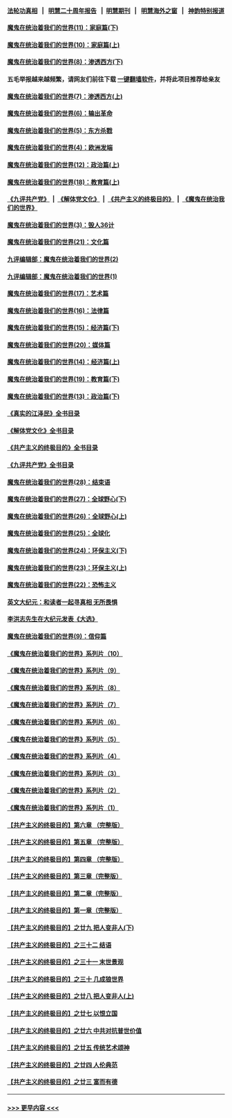 #### [法轮功真相](https://github.com/gfw-breaker/truth/blob/master/README.md?t=0) &nbsp;&nbsp;|&nbsp;&nbsp; [明慧二十周年报告](https://github.com/gfw-breaker/mh-reports/blob/master/README.md?t=0) &nbsp;&nbsp;|&nbsp;&nbsp;[明慧期刊](https://github.com/gfw-breaker/mh-qikan) &nbsp;&nbsp;|&nbsp;&nbsp; [明慧海外之窗](https://github.com/gfw-breaker/mh-news/blob/master/README.md?t=0) &nbsp;&nbsp;|&nbsp;&nbsp; [神韵特别报道](https://github.com/gfw-breaker/mh-news/blob/master/shenyun.md?t=0)
#### [魔鬼在统治着我们的世界(11)：家庭篇(下)](../pages/nsc422/n10440961.md?t=11301001) 
#### [魔鬼在统治着我们的世界(10)：家庭篇(上)](../pages/nsc422/n10435448.md?t=11301001) 
#### [魔鬼在统治着我们的世界(8)：渗透西方(下)](../pages/nsc422/n10429603.md?t=11301001) 
#### 五毛举报越来越频繁，请网友们前往下载 [一键翻墙软件](https://github.com/gfw-breaker/ssr-accounts)，并将此项目推荐给亲友
#### [魔鬼在统治着我们的世界(7)：渗透西方(上)](../pages/nsc422/n10426013.md?t=11301001) 
#### [魔鬼在统治着我们的世界(6)：输出革命](../pages/nsc422/n10421536.md?t=11301001) 
#### [魔鬼在统治着我们的世界(5)：东方杀戮](../pages/nsc422/n10417707.md?t=11301001) 
#### [魔鬼在统治着我们的世界(4)：欧洲发端](../pages/nsc422/n10414890.md?t=11301001) 
#### [魔鬼在统治着我们的世界(12)：政治篇(上)](../pages/nsc422/n10444576.md?t=11301001) 
#### [魔鬼在统治着我们的世界(18)：教育篇(上)](../pages/nsc422/n10526970.md?t=11301001) 
#### [《九评共产党》](https://github.com/begood0513/9ping.md/blob/master/README.md) &nbsp;|&nbsp; [《解体党文化》](../../../../jtdwh.md/blob/master/README.md)  &nbsp;|&nbsp; [《共产主义的终极目的》](../../../../gczydzjmd.md/blob/master/README.md) &nbsp;|&nbsp; [《魔鬼在统治我们的世界》](../../../../mgztzwmdsj.md/blob/master/README.md) 
#### [魔鬼在统治着我们的世界(3)：毁人36计](../pages/nsc422/n10411583.md?t=11301001) 
#### [魔鬼在统治着我们的世界(21)：文化篇](../pages/nsc422/n10597706.md?t=11301001) 
#### [九评编辑部：魔鬼在统治着我们的世界(2)](../pages/nsc422/n10410036.md?t=11301001) 
#### [九评编辑部：魔鬼在统治着我们的世界(1)](../pages/nsc422/n10406825.md?t=11301001) 
#### [魔鬼在统治着我们的世界(17)：艺术篇](../pages/nsc422/n10499093.md?t=11301001) 
#### [魔鬼在统治着我们的世界(16)：法律篇](../pages/nsc422/n10485969.md?t=11301001) 
#### [魔鬼在统治着我们的世界(15)：经济篇(下)](../pages/nsc422/n10469975.md?t=11301001) 
#### [魔鬼在统治着我们的世界(20)：媒体篇](../pages/nsc422/n10586579.md?t=11301001) 
#### [魔鬼在统治着我们的世界(14)：经济篇(上)](../pages/nsc422/n10457370.md?t=11301001) 
#### [魔鬼在统治着我们的世界(19)：教育篇(下)](../pages/nsc422/n10564808.md?t=11301001) 
#### [魔鬼在统治着我们的世界(13)：政治篇(下)](../pages/nsc422/n10448270.md?t=11301001) 
#### [《真实的江泽民》全书目录](../pages/nsc422/n13721399.md?t=11301001) 
#### [《解体党文化》全书目录](../pages/nsc422/n13721157.md?t=11301001) 
#### [《共产主义的终极目的》全书目录](../pages/nsc422/n13721048.md?t=11301001) 
#### [《九评共产党》全书目录](../pages/nsc422/n13708085.md?t=11301001) 
#### [魔鬼在统治着我们的世界(28)：结束语](../pages/nsc422/n10936246.md?t=11301001) 
#### [魔鬼在统治着我们的世界(27)：全球野心(下)](../pages/nsc422/n10928319.md?t=11301001) 
#### [魔鬼在统治着我们的世界(26)：全球野心(上)](../pages/nsc422/n10900318.md?t=11301001) 
#### [魔鬼在统治着我们的世界(25)：全球化](../pages/nsc422/n10788205.md?t=11301001) 
#### [魔鬼在统治着我们的世界(24)：环保主义(下)](../pages/nsc422/n10695307.md?t=11301001) 
#### [魔鬼在统治着我们的世界(23)：环保主义(上)](../pages/nsc422/n10688613.md?t=11301001) 
#### [魔鬼在统治着我们的世界(22)：恐怖主义](../pages/nsc422/n10614727.md?t=11301001) 
#### [英文大纪元：和读者一起寻真相 无所畏惧](../pages/nsc422/n12542027.md?t=11301001) 
#### [李洪志先生在大纪元发表《大选》](../pages/nsc422/n12534746.md?t=11301001) 
#### [魔鬼在统治着我们的世界(9)：信仰篇](../pages/nsc422/n10432159.md?t=11301001) 
#### [《魔鬼在统治着我们的世界》系列片（10）](../pages/nsc422/n12292670.md?t=11301001) 
#### [《魔鬼在统治着我们的世界》系列片（9）](../pages/nsc422/n12290859.md?t=11301001) 
#### [《魔鬼在统治着我们的世界》系列片（8）](../pages/nsc422/n12287445.md?t=11301001) 
#### [《魔鬼在统治着我们的世界》系列片（7）](../pages/nsc422/n12283425.md?t=11301001) 
#### [《魔鬼在统治着我们的世界》系列片（6）](../pages/nsc422/n12282314.md?t=11301001) 
#### [《魔鬼在统治着我们的世界》系列片（5）](../pages/nsc422/n12281419.md?t=11301001) 
#### [《魔鬼在统治着我们的世界》系列片（4）](../pages/nsc422/n12274024.md?t=11301001) 
#### [《魔鬼在统治着我们的世界》系列片（3）](../pages/nsc422/n12271322.md?t=11301001) 
#### [《魔鬼在统治着我们的世界》系列片（2）](../pages/nsc422/n12269049.md?t=11301001) 
#### [《魔鬼在统治着我们的世界》系列片（1）](../pages/nsc422/n12267575.md?t=11301001) 
#### [【共产主义的终极目的】第六章 （完整版）](../pages/nsc422/n11428913.md?t=11301001) 
#### [【共产主义的终极目的】第五章 （完整版）](../pages/nsc422/n11428912.md?t=11301001) 
#### [【共产主义的终极目的】第四章 （完整版）](../pages/nsc422/n11428907.md?t=11301001) 
#### [【共产主义的终极目的】第三章（完整版）](../pages/nsc422/n11428848.md?t=11301001) 
#### [【共产主义的终极目的】第二章（完整版）](../pages/nsc422/n11428831.md?t=11301001) 
#### [【共产主义的终极目的】第一章（完整版）](../pages/nsc422/n11417651.md?t=11301001) 
#### [【共产主义的终极目的】之廿九 把人变非人(下)](../pages/nsc422/n11344140.md?t=11301001) 
#### [【共产主义的终极目的】之三十二 结语](../pages/nsc422/n11360535.md?t=11301001) 
#### [【共产主义的终极目的】之三十一 末世景观](../pages/nsc422/n11351129.md?t=11301001) 
#### [【共产主义的终极目的】之三十 几成狼世界](../pages/nsc422/n11348280.md?t=11301001) 
#### [【共产主义的终极目的】之廿八 把人变非人(上)](../pages/nsc422/n11340492.md?t=11301001) 
#### [【共产主义的终极目的】之廿七 以恨立国](../pages/nsc422/n11336944.md?t=11301001) 
#### [【共产主义的终极目的】之廿六 中共对抗普世价值](../pages/nsc422/n11324785.md?t=11301001) 
#### [【共产主义的终极目的】之廿五 传统艺术颂神](../pages/nsc422/n11296396.md?t=11301001) 
#### [【共产主义的终极目的】之廿四 人伦典范](../pages/nsc422/n11296397.md?t=11301001) 
#### [【共产主义的终极目的】之廿三 富而有德](../pages/nsc422/n11283598.md?t=11301001) 

----
#### [ >>> 更早内容 <<< ](../indexes/nsc422-earlier.md)

